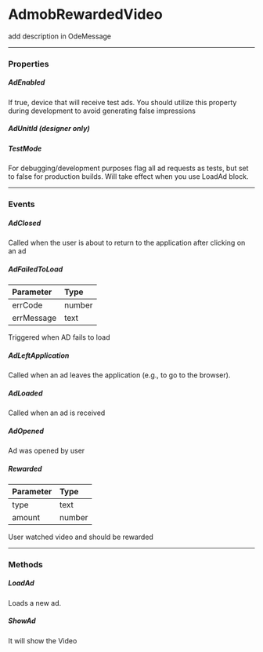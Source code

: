 # AdmobRewardedVideo

add description in OdeMessage

---

### Properties

##### AdEnabled

If true, device that will receive test ads. You should utilize this property during development to avoid generating false impressions

##### AdUnitId (designer only)

##### TestMode

For debugging/development purposes flag all ad requests as tests, but set to false for production builds. Will take effect when you use LoadAd block.

---

### Events

##### AdClosed

Called when the user is about to return to the application after clicking on an ad

##### AdFailedToLoad

| Parameter | Type |
| :--- | :--- |
| errCode | number |
| errMessage | text |

Triggered when AD fails to load

##### AdLeftApplication

Called when an ad leaves the application (e.g., to go to the browser).

##### AdLoaded

Called when an ad is received

##### AdOpened

Ad was opened by user

##### Rewarded

| Parameter | Type |
| :--- | :--- |
| type | text |
| amount | number |

User watched video and should be rewarded

---

### Methods

##### LoadAd

Loads a new ad.

##### ShowAd

It will show the Video